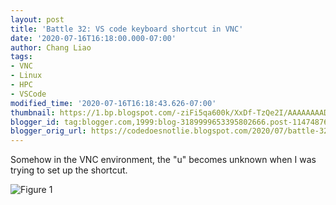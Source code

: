 ```yaml
---
layout: post
title: 'Battle 32: VS code keyboard shortcut in VNC'
date: '2020-07-16T16:18:00.000-07:00'
author: Chang Liao
tags:
- VNC
- Linux
- HPC
- VSCode
modified_time: '2020-07-16T16:18:43.626-07:00'
thumbnail: https://1.bp.blogspot.com/-ziFi5qa600k/XxDf-TzQe2I/AAAAAAAADa0/LGbycY95Zzg9_htvYshLY-pfuv-9uljHgCLcBGAsYHQ/s72-w640-c-h270/vsc.png
blogger_id: tag:blogger.com,1999:blog-3189999653395802666.post-1147487657934505029
blogger_orig_url: https://codedoesnotlie.blogspot.com/2020/07/battle-32-vs-code-keyboard-shortcut-in.html
---
```



Somehow in the VNC environment, the "u" becomes unknown when I was trying to set up the shortcut.


![Figure 1](https://github.com/changliao/changliao.github.io/blob/main/_figure/vnc_u.png?raw=true)
